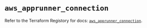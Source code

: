 # `aws_apprunner_connection`

Refer to the Terraform Registory for docs: [`aws_apprunner_connection`](https://registry.terraform.io/providers/hashicorp/aws/5.8.0/docs/resources/apprunner_connection).
